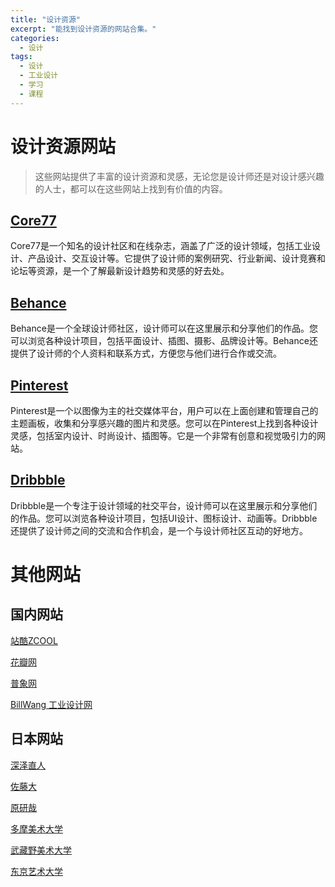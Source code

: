 ```yaml
---
title: "设计资源"
excerpt: "能找到设计资源的网站合集。"
categories:
  - 设计
tags:
  - 设计
  - 工业设计
  - 学习
  - 课程
---
```


# 设计资源网站

> 这些网站提供了丰富的设计资源和灵感，无论您是设计师还是对设计感兴趣的人士，都可以在这些网站上找到有价值的内容。

## [Core77](http://www.core77.com)

Core77是一个知名的设计社区和在线杂志，涵盖了广泛的设计领域，包括工业设计、产品设计、交互设计等。它提供了设计师的案例研究、行业新闻、设计竞赛和论坛等资源，是一个了解最新设计趋势和灵感的好去处。

## [Behance](https://www.behance.net)

Behance是一个全球设计师社区，设计师可以在这里展示和分享他们的作品。您可以浏览各种设计项目，包括平面设计、插图、摄影、品牌设计等。Behance还提供了设计师的个人资料和联系方式，方便您与他们进行合作或交流。

## [Pinterest](https://www.pinterest.com)

Pinterest是一个以图像为主的社交媒体平台，用户可以在上面创建和管理自己的主题画板，收集和分享感兴趣的图片和灵感。您可以在Pinterest上找到各种设计灵感，包括室内设计、时尚设计、插图等。它是一个非常有创意和视觉吸引力的网站。

## [Dribbble](https://dribbble.com)

Dribbble是一个专注于设计领域的社交平台，设计师可以在这里展示和分享他们的作品。您可以浏览各种设计项目，包括UI设计、图标设计、动画等。Dribbble还提供了设计师之间的交流和合作机会，是一个与设计师社区互动的好地方。

# 其他网站

## 国内网站

[站酷ZCOOL](https://www.zcool.com.cn/)

[花瓣网](https://huaban.com/)

[普象网](https://www.puxiang.com/)

[BillWang 工业设计网](https://billwang.net/default.html)

## 日本网站

[深泽直人](https://naotofukasawa.com)

[佐藤大](www.nendo.jp)

[原研哉](www.ndc.co.jp)

[多摩美术大学](www.tamabi.ac.jp)

[武藏野美术大学](www.musabi.ac.jp)

[东京艺术大学](www.geidai.ac.jp)
